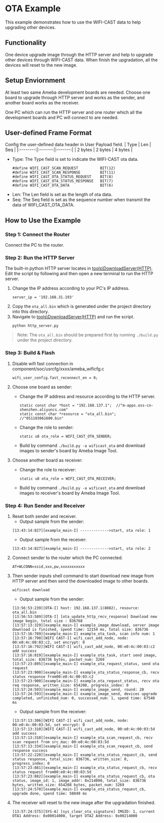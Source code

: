 # OTA Example

This example demonstrates how to use the WIFI-CAST data to help upgrading other devices.

## Functionality

One device upgrade image through the HTTP server and help to upgrade other devices through WIFI-CAST data. When finish the upgradation, all the devices will reset to the new image.

## Setup Enviornment

At least two same Ameba development boards are needed. Choose one board to upgrade through HTTP server and works as the sender, and another board works as the receiver.

One PC which can run the HTTP server and one router which all the development boards and PC will connect to are needed. 

## User-defined Frame Format

Config the user-defined data header in User Payload field.
|   Type   |   Len   |   Seq   |
|:--------:|:-------:|:-------:|
|  2 bytes | 2 bytes | 4 bytes |
* Type: The Type field is set to indicate the WIFI-CAST ota data.
    ```
    #define WIFI_CAST_SCAN_REQUEST          BIT(12)
    #define WIFI_CAST_SCAN_RESPONSE         BIT(11)
    #define WIFI_CAST_OTA_STATUS_REQUEST    BIT(8)
    #define WIFI_CAST_OTA_STATUS_RESPONSE   BIT(7)
    #define WIFI_CAST_OTA_DATA              BIT(6)
    ```
* Len: The Len field is set as the length of ota data.
* Seq: The Seq field is set as the sequence number when transmit the data of WIFI_CAST_OTA_DATA.

## How to Use the Example

### Step 1: Connect the Router

Connect the PC to the router.

### Step 2: Run the HTTP Server

The built-in python HTTP server locates in [tools\DownloadServer(HTTP)](tools/DownloadServer(HTTP)). Edit the script by following and then open a new terminal to run the HTTP server.

1. Change the IP address according to your PC's IP address.
    ```
    server_ip = '192.168.31.193'
    ```
2. Copy the `ota_all.bin` which is generated under the project directory into this directory.
3. Navigate to [tools\DownloadServer(HTTP)](tools/DownloadServer(HTTP)) and run the script.
    ```
    python http_server.py
    ```
> Note: The `ota_all.bin` should be prepared first by running `./build.py` under the project directory.

### Step 3: Build & Flash

1. Disable wifi fast connection in component/soc/usrcfg/xxxx/ameba_wificfg.c
    ```
    wifi_user_config.fast_reconnect_en = 0;
    ```
2. Choose one board as sender:
    * Change the IP address and resource according to the HTTP server.
        ```
        static const char *host = "192.168.137.1";  //"m-apps.oss-cn-shenzhen.aliyuncs.com"
        static const char *resource = "ota_all.bin";     //"051103061600.bin"
        ```
    * Change the role to sender:
        ```
        static u8 ota_role = WIFI_CAST_OTA_SENDER;
        ```
    * Build by command `./build.py -a wificast_ota` and download images to sender's board by Ameba Image Tool.

3. Choose another board as receiver:
    * Change the role to receiver:
        ```
        static u8 ota_role = WIFI_CAST_OTA_RECEIVER;
        ```
    * Build by command `./build.py -a wificast_ota` and download images to receiver's board by Ameba Image Tool.

### Step 4: Run Sender and Receiver

1. Reset both sender and receiver.
    * Output sample from the sender:
    ```
    [13:43:14:827][example_main-I] ------------->start, ota role: 1
    ```
    * Output sample from the receiver:
    ```
    [13:43:14:827][example_main-I] ------------->start, ota role: 2
    ```
2. Connect sender to the router which the PC connected.
    ```
    AT+WLCONN=ssid,xxx,pw,xxxxxxxxxxx
    ```
3. Then sender inputs shell command to start download new image from HTTP server and then send the downloaded image to other boards.
    ```
    wificast download
    ```
    * Output sample from the sender:
    ```
    [13:56:53:239][OTA-I] host: 192.168.137.1(8082), resource: ota_all.bin
    [13:56:53:589][OTA-I] [ota_update_http_recv_response] Download new image begin, total size : 836768
    [13:57:13:329][example_main-I] example_image_download, server image download is finished, spend time: 12154 ms, total size: 836736
    [13:57:16:789][example_main-I] example_ota_task, scan info num: 1
    [13:57:16:790][WIFI CAST-I] wifi_cast_add_node, node: 00:e0:4c:00:03:c2, set encrypt: 0
    [13:57:16:792][WIFI CAST-I] wifi_cast_add_node, 00:e0:4c:00:03:c2 add success
    [13:57:16:819][example_main-I] example_ota_task, start send image, total_size: 836736 bytes, packet_num: 3269
    [13:57:23:895][example_main-I] example_ota_request_status, send ota request
    [13:57:23:900][example_main-I] example_ota_status_response_cb, recv status response from00:e0:4c:00:03:c2
    [13:57:23:900][example_main-I] example_ota_request_status, recv ota req response, written_size: 654208, progress_index: 0
    [13:57:24:593][example_main-I] example_image_send, round: 20
    [13:57:24:593][example_main-I] example_image_send, devices upgrade completed, unfinished_num: 0, successed_num: 1, spend time: 67540 ms
    ```
    * Output sample from the receiver:
    ```
    [13:57:13:306][WIFI CAST-I] wifi_cast_add_node, node: 00:e0:4c:00:03:5d, set encrypt: 0
    [13:57:13:310][WIFI CAST-I] wifi_cast_add_node, 00:e0:4c:00:03:5d add success
    [13:57:13:310][example_main-I] example_ota_scan_request_cb, recv scan request from src_mac: 00:e0:4c:00:03:5d
    [13:57:13:334][example_main-I] example_ota_scan_request_cb, send response success
    [13:57:22:220][example_main-I] example_ota_status_request_cb, send status response, total_size: 836736, written_size: 0, progress_index: 0
    [13:57:23:881][example_main-I] example_ota_status_request_cb, recv status request from00:e0:4c:00:03:5d
    [13:57:23:882][example_main-I] example_ota_status_request_cb, ota status, image_id: 1, image_addr: 0x214000, total_size: 836736 bytes, written_size: 654208 bytes, packet_num: 3269
    [13:57:24:570][example_main-I] example_ota_status_request_cb, upgrade done, spend time: 58849 ms
    ```
4. The receiver will reset to the new image after the upgradation finished.
    ```
    [13:57:24:575][SYS-A] [sys_clear_ota_signature] IMGID: 1, current OTA1 Address: 0x00014000, target OTA2 Address: 0x00214000
    ```